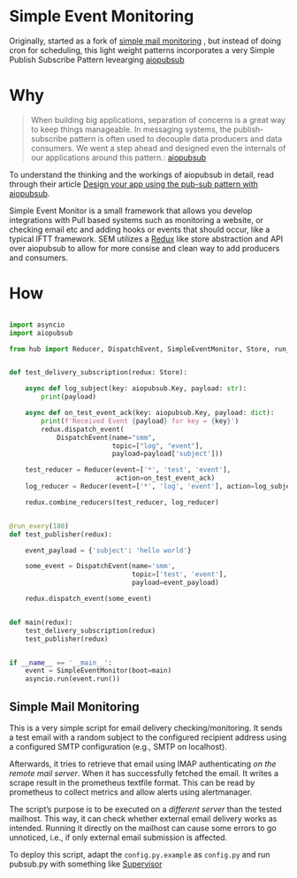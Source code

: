 # Simple Event Monitoring 

Originally, started as a fork of  [simple mail monitoring](https://github.com/wichmannpas/simple-mail-monitoring) , but instead of doing cron for scheduling, this light weight patterns incorporates a very Simple Publish Subscribe Pattern levearging [aiopubsub](https://gitlab.com/quantlane/libs/aiopubsub)

# Why 
> When building big applications, separation of concerns is a great way to keep things manageable. In messaging systems, the publish-subscribe pattern is often used to decouple data producers and data consumers. We went a step ahead and designed even the internals of our applications around this pattern.: [aiopubsub](https://gitlab.com/quantlane/libs/aiopubsub)


To understand the thinking and the workings of aiopubsub in detail, read through their article [Design your app using the pub-sub pattern with aiopubsub](https://quantlane.com/blog/aiopubsub/).


Simple Event Monitor is a small framework that allows you develop integrations with Pull based systems such as monitoring a website, or checking email etc and adding hooks or events that should occur, like a typical IFTT framework.
SEM utilizes a [Redux](https://redux.js.org/) like store abstraction and API over aiopubsub to allow for more consise and clean way to add producers and consumers.


# How 

```py

import asyncio
import aiopubsub

from hub import Reducer, DispatchEvent, SimpleEventMonitor, Store, run_every


def test_delivery_subscription(redux: Store):

    async def log_subject(key: aiopubsub.Key, payload: str):
        print(payload)

    async def on_test_event_ack(key: aiopubsub.Key, payload: dict):
        print(f'Received Event {payload} for key = {key}')
        redux.dispatch_event(
            DispatchEvent(name="smm",
                          topic=["log", "event"],
                          payload=payload['subject']))

    test_reducer = Reducer(event=['*', 'test', 'event'],
                           action=on_test_event_ack)
    log_reducer = Reducer(event=['*', 'log', 'event'], action=log_subject)

    redux.combine_reducers(test_reducer, log_reducer)


@run_every(180)
def test_publisher(redux):

    event_payload = {'subject': 'hello world'}

    some_event = DispatchEvent(name='smm',
                               topic=['test', 'event'],
                               payload=event_payload)

    redux.dispatch_event(some_event)


def main(redux):
    test_delivery_subscription(redux)
    test_publisher(redux)


if __name__ == '__main__':
    event = SimpleEventMonitor(boot=main)
    asyncio.run(event.run())

```



## Simple Mail Monitoring

This is a very simple script for email delivery checking/monitoring. It sends a test email with a random subject to the configured recipient address using a configured SMTP configuration (e.g., SMTP on localhost).

Afterwards, it tries to retrieve that email using IMAP authenticating *on the remote mail server*. When it has successfully fetched the email.
It writes a scrape result in the prometheus textfile format.
This can be read by prometheus to collect metrics and allow alerts using alertmanager.

The script’s purpose is to be executed on a *different server* than the tested mailhost.
This way, it can check whether external email delivery works as intended.
Running it directly on the mailhost can cause some errors to go unnoticed, i.e., if only external email submission is affected.

To deploy this script, adapt the `config.py.example` as `config.py` and run pubsub.py with something like [Supervisor](http://supervisord.org/)
